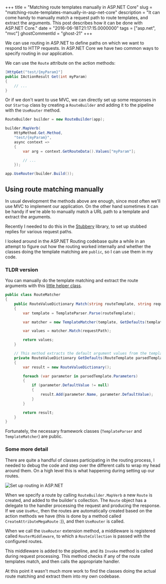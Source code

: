 +++
title = "Matching route templates manually in ASP.NET Core"
slug = "matching-route-templates-manually-in-asp-net-core"
description = "It can come handy to manually match a request path to route templates, and extract the arguments. This post describes how it can be done with ASP.NET Core."
date = "2016-06-18T21:17:15.0000000"
tags = ["asp.net", "mvc"]
ghostCommentId = "ghost-21"
+++

We can use routing in ASP.NET to define paths on which we want to respond to HTTP requests. In ASP.NET Core we have two common ways to specify routing in our application.

We can use the `Route` attribute on the action methods:

```csharp
[HttpGet("test/{myParam}"]
public IActionResult Get(int myParam)
{
    // ...
}
```

Or if we don't want to use MVC, we can directly set up some responses in our `Startup` class by creating a `RouteBuilder` and adding it to the pipeline with the `UseRouter` method.

```csharp
RouteBuilder builder = new RouteBuilder(app);

builder.MapVerb(
    HttpMethod.Get.Method,
    "test/{myParam}",
    async context =>
    {
        var arg = context.GetRouteData().Values["myParam"];

        // ...
    });

app.UseRouter(builder.Build());
```

## Using route matching manually

In usual development the methods above are enough, since most often we'll use MVC to implement our application. On the other hand sometimes it can be handy if we're able to manually match a URL path to a template and extract the arguments.

Recently I needed to do this in the [Stubbery](https://github.com/markvincze/Stubbery) library, to set up stubbed replies for various request paths.

I looked around in the ASP.NET Routing codebase quite a while in an attempt to figure out how the routing worked internally and whether the classes doing the template matching are  `public`, so I can use them in my code.

### TLDR version

You can manually do the template matching and extract the route arguments with this [little helper class](https://github.com/markvincze/Stubbery/blob/master/src/Stubbery/RequestMatching/RouteMatcher.cs).

```csharp
public class RouteMatcher
{
    public RouteValueDictionary Match(string routeTemplate, string requestPath)
    {
        var template = TemplateParser.Parse(routeTemplate);

        var matcher = new TemplateMatcher(template, GetDefaults(template));

        var values = matcher.Match(requestPath);

        return values;
    }

    // This method extracts the default argument values from the template.
    private RouteValueDictionary GetDefaults(RouteTemplate parsedTemplate)
    {
        var result = new RouteValueDictionary();

        foreach (var parameter in parsedTemplate.Parameters)
        {
            if (parameter.DefaultValue != null)
            {
                result.Add(parameter.Name, parameter.DefaultValue);
            }
        }

        return result;
    }
}
```

Fortunately, the necessary framework classes (`TemplateParser` and `TemplateMatcher`) are public.

### Some more detail

There are quite a handful of classes participating in the routing process, I needed to debug the code and step over the different calls to wrap my head around them. On a high level this is what happening during setting up our routes.

![Set up routing in ASP.NET](/images/2016/06/aspnet-routing.png)

When we specify a route by calling `RouteBuilder.MapVerb` a new `Route` is created, and added to the builder's collection. The `Route` object has a delegate to the handler processing the request and producing the response.
If we use `UseMvc`, then the routes are automatically created based on the action methods we have (this is done by a method called `CreateAttributeMegaRoute` :)), and then `UseRouter` is called.
  
When we call the `UseRouter` extension method, a middleware is registered called `RouterMiddleware`, to which a `RouteCollection` is passed with the configured routes.

This middleware is added to the pipeline, and its `Invoke` method is called during request processing. This method checks if any of the route templates match, and then calls the appropriate handler.

At this point it wasn't much more work to find the classes doing the actual route matching and extract them into my own codebase.
